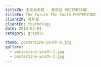 ```yaml
---
titleZh: 未來自年輕 · 青年誌 POSTERZINE
titleEn: The Future The Youth POSTERZINE
clientZh: 青年誌
clientEn: Youthology
date: 2018-03-01
category: graphic

thumb: posterzine-youth-0.jpg
gallery:
  - posterzine-youth-1.jpg
  - posterzine-youth-2.jpg
---
```

